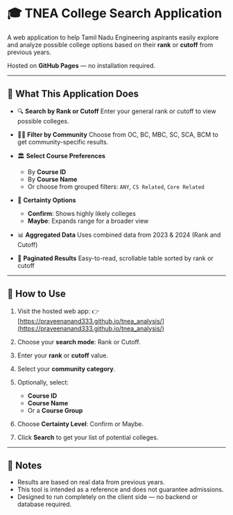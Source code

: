# 🎓 TNEA College Search Application

A web application to help Tamil Nadu Engineering aspirants easily explore and analyze possible college options based on their **rank** or **cutoff** from previous years.

Hosted on **GitHub Pages** — no installation required.

---

## 🌟 What This Application Does

* 🔍 **Search by Rank or Cutoff**
  Enter your general rank or cutoff to view possible colleges.

* 🧑‍🏫 **Filter by Community**
  Choose from OC, BC, MBC, SC, SCA, BCM to get community-specific results.

* 🏛 **Select Course Preferences**

  * By **Course ID**
  * By **Course Name**
  * Or choose from grouped filters:
    `ANY`, `CS Related`, `Core Related`

* 🎯 **Certainty Options**

  * **Confirm**: Shows highly likely colleges
  * **Maybe**: Expands range for a broader view

* 📊 **Aggregated Data**
  Uses combined data from 2023 & 2024 (Rank and Cutoff)

* 🧾 **Paginated Results**
  Easy-to-read, scrollable table sorted by rank or cutoff

---

## 🚀 How to Use

1. Visit the hosted web app:
   👉 [https://praveenanand333.github.io/tnea_analysis/](https://praveenanand333.github.io/tnea_analysis/) 

2. Choose your **search mode**: Rank or Cutoff.

3. Enter your **rank** or **cutoff** value.

4. Select your **community category**.

5. Optionally, select:

   * **Course ID**
   * **Course Name**
   * Or a **Course Group**

6. Choose **Certainty Level**: Confirm or Maybe.

7. Click **Search** to get your list of potential colleges.

---

## 📌 Notes

* Results are based on real data from previous years.
* This tool is intended as a reference and does not guarantee admissions.
* Designed to run completely on the client side — no backend or database required.



